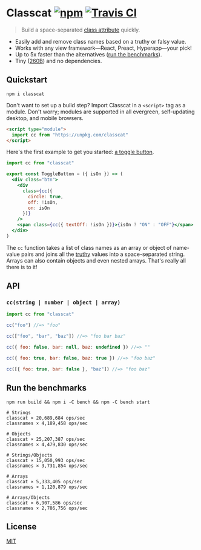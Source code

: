 # Classcat [![npm](https://img.shields.io/npm/v/classcat.svg?label=&color=0080FF)](https://github.com/jorgebucaran/classcat/releases/latest) [![Travis CI](https://img.shields.io/travis/jorgebucaran/classcat.svg?label=)](https://travis-ci.org/jorgebucaran/classcat)

> Build a space-separated [class attribute](https://developer.mozilla.org/en-US/docs/Web/HTML/Global_attributes/class) quickly.

- Easily add and remove class names based on a truthy or falsy value.
- Works with any view framework—React, Preact, Hyperapp—your pick!
- Up to 5x faster than the alternatives ([run the benchmarks](#run-the-benchmarks)).
- Tiny ([260B](http://bundlephobia.com/result?p=classcat)) and no dependencies.

## Quickstart

```console
npm i classcat
```

Don't want to set up a build step? Import Classcat in a `<script>` tag as a module. Don't worry; modules are supported in all evergreen, self-updating desktop, and mobile browsers.

```html
<script type="module">
  import cc from "https://unpkg.com/classcat"
</script>
```

Here's the first example to get you started: [a toggle button](https://codepen.io/jorgebucaran/pen/NYgLwG?editors=0010).

```jsx
import cc from "classcat"

export const ToggleButton = ({ isOn }) => (
  <div class="btn">
    <div
      class={cc({
        circle: true,
        off: !isOn,
        on: isOn
      })}
    />
    <span class={cc({ textOff: !isOn })}>{isOn ? "ON" : "OFF"}</span>
  </div>
)
```

The `cc` function takes a list of class names as an array or object of name-value pairs and joins all the [truthy](https://developer.mozilla.org/en-US/docs/Glossary/Truthy) values into a space-separated string. Arrays can also contain objects and even nested arrays. That's really all there is to it!

## API

### `cc(string | number | object | array)`

```js
import cc from "classcat"

cc("foo") //=> "foo"

cc(["foo", "bar", "baz"]) //=> "foo bar baz"

cc({ foo: false, bar: null, baz: undefined }) //=> ""

cc({ foo: true, bar: false, baz: true }) //=> "foo baz"

cc([{ foo: true, bar: false }, "baz"]) //=> "foo baz"
```

## Run the benchmarks

```console
npm run build && npm i -C bench && npm -C bench start
```

```console
# Strings
classcat × 20,689,684 ops/sec
classnames × 4,189,458 ops/sec

# Objects
classcat × 25,207,387 ops/sec
classnames × 4,479,830 ops/sec

# Strings/Objects
classcat × 15,050,993 ops/sec
classnames × 3,731,854 ops/sec

# Arrays
classcat × 5,333,405 ops/sec
classnames × 1,120,879 ops/sec

# Arrays/Objects
classcat × 6,907,586 ops/sec
classnames × 2,786,756 ops/sec
```

## License

[MIT](LICENSE.md)
